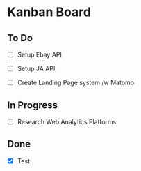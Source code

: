 # Kanban Board

## To Do
- [ ] Setup Ebay API
- [ ] Setup JA API
- [ ] Create Landing Page system /w Matomo


## In Progress
- [ ] Research Web Analytics Platforms

## Done
- [x] Test

